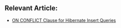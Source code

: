 ## Relevant Article:
-  [ON CONFLICT Clause for Hibernate Insert Queries](https://www.baeldung.com/hibernate-insert-query-on-conflict-clause)
